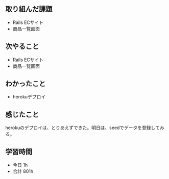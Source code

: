 ## 取り組んだ課題
- Rails ECサイト
- 商品一覧画面

## 次やること
- Rails ECサイト
- 商品一覧画面

## わかったこと
- herokuデプロイ

## 感じたこと
herokuのデプロイは、とりあえずできた。明日は、seedでデータを登録してみる。

## 学習時間
- 今日 1h
- 合計 801h
